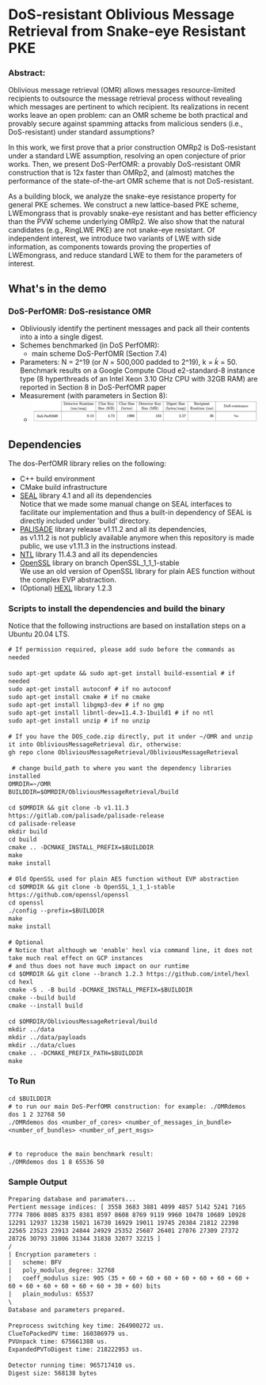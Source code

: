 # DoS-resistant Oblivious Message Retrieval from Snake-eye Resistant PKE


### Abstract:

Oblivious message retrieval (OMR) allows messages resource-limited recipients to outsource the message retrieval process without revealing which messages are pertinent to which recipient. Its realizations in recent works leave an open problem: can an OMR scheme be both practical and provably secure against spamming attacks from malicious senders (i.e., DoS-resistant) under standard assumptions?  

In this work, we first prove that a prior construction OMRp2 is DoS-resistant under a standard LWE assumption, resolving an open conjecture of prior works. Then, we present DoS-PerfOMR: a provably DoS-resistant OMR construction that is 12x faster than OMRp2, and (almost) matches the performance of the state-of-the-art OMR scheme that is not DoS-resistant.

As a building block, we analyze the snake-eye resistance property for general PKE schemes. We construct a new lattice-based PKE scheme, LWEmongrass that is provably snake-eye resistant and has better efficiency than the PVW scheme underlying OMRp2. We also show that the natural candidates (e.g., RingLWE PKE) are not snake-eye resistant. Of independent interest, we introduce two variants of LWE with side information, as components towards proving the properties of LWEmongrass, and reduce standard LWE to them for the parameters of interest.


## What's in the demo



### DoS-PerfOMR: DoS-resistance OMR
- Obliviously identify the pertinent messages and pack all their contents into a into a single digest.
- Schemes benchmarked (in DoS PerfOMR): 
    - main scheme DoS-PerfOMR (Section 7.4)
- Parameters: N = 2^19 (or *N* = 500,000 padded to 2^19), k = *ḱ* = 50. Benchmark results on a Google Compute Cloud e2-standard-8 instance type (8 hyperthreads of an Intel Xeon 3.10 GHz CPU with 32GB RAM) are reported in Section 8 in DoS-PerfOMR paper
- Measurement (with parameters in Section 8):
    - <img src="dos_measurement.png" alt="dos_measurement" width="900"/>


## Dependencies

The dos-PerfOMR library relies on the following:

- C++ build environment
- CMake build infrastructure
- [SEAL](https://github.com/microsoft/SEAL) library 4.1 and all its dependencies \
  Notice that we made some manual change on SEAL interfaces to facilitate our implementation and thus a built-in dependency of SEAL is directly included under 'build' directory.
- [PALISADE](https://gitlab.com/palisade/palisade-release) library release v1.11.2 and all its dependencies,\
  as v1.11.2 is not publicly available anymore when this repository is made public, we use v1.11.3 in the instructions instead.
- [NTL](https://libntl.org/) library 11.4.3 and all its dependencies
- [OpenSSL](https://github.com/openssl/openssl) library on branch OpenSSL_1_1_1-stable \
   We use an old version of OpenSSL library for plain AES function without the complex EVP abstraction.
- (Optional) [HEXL](https://github.com/intel/hexl) library 1.2.3

### Scripts to install the dependencies and build the binary
Notice that the following instructions are based on installation steps on a Ubuntu 20.04 LTS.
```
# If permission required, please add sudo before the commands as needed

sudo apt-get update && sudo apt-get install build-essential # if needed
sudo apt-get install autoconf # if no autoconf
sudo apt-get install cmake # if no cmake
sudo apt-get install libgmp3-dev # if no gmp
sudo apt-get install libntl-dev=11.4.3-1build1 # if no ntl
sudo apt-get install unzip # if no unzip

# If you have the DOS_code.zip directly, put it under ~/OMR and unzip it into ObliviousMessageRetrieval dir, otherwise:
gh repo clone ObliviousMessageRetrieval/ObliviousMessageRetrieval

 # change build_path to where you want the dependency libraries installed
OMRDIR=~/OMR  
BUILDDIR=$OMRDIR/ObliviousMessageRetrieval/build

cd $OMRDIR && git clone -b v1.11.3 https://gitlab.com/palisade/palisade-release
cd palisade-release
mkdir build
cd build
cmake .. -DCMAKE_INSTALL_PREFIX=$BUILDDIR
make
make install

# Old OpenSSL used for plain AES function without EVP abstraction
cd $OMRDIR && git clone -b OpenSSL_1_1_1-stable https://github.com/openssl/openssl
cd openssl
./config --prefix=$BUILDDIR
make
make install

# Optional
# Notice that although we 'enable' hexl via command line, it does not take much real effect on GCP instances
# and thus does not have much impact on our runtime
cd $OMRDIR && git clone --branch 1.2.3 https://github.com/intel/hexl
cd hexl
cmake -S . -B build -DCMAKE_INSTALL_PREFIX=$BUILDDIR
cmake --build build
cmake --install build

cd $OMRDIR/ObliviousMessageRetrieval/build
mkdir ../data
mkdir ../data/payloads
mkdir ../data/clues
cmake .. -DCMAKE_PREFIX_PATH=$BUILDDIR
make
```

### To Run

```
cd $BUILDDIR
# to run our main DoS-PerfOMR construction: for example: ./OMRdemos dos 1 2 32768 50
./OMRdemos dos <number_of_cores> <number_of_messages_in_bundle> <number_of_bundles> <number_of_pert_msgs>


# to reproduce the main benchmark result:
./OMRdemos dos 1 8 65536 50 
```

### Sample Output
```
Preparing database and paramaters...
Pertient message indices: [ 3558 3683 3881 4099 4857 5142 5241 7165 7774 7806 8085 8375 8381 8597 8608 8769 9119 9960 10478 10689 10928 12291 12937 13238 15021 16730 16929 19011 19745 20384 21812 22398 22565 23523 23913 24844 24929 25352 25687 26401 27076 27309 27372 28726 30793 31006 31344 31838 32077 32215 ]
/
| Encryption parameters :
|   scheme: BFV
|   poly_modulus_degree: 32768
|   coeff_modulus size: 905 (35 + 60 + 60 + 60 + 60 + 60 + 60 + 60 + 60 + 60 + 60 + 60 + 60 + 60 + 30 + 60) bits
|   plain_modulus: 65537
\
Database and parameters prepared.

Preprocess switching key time: 264900272 us.
ClueToPackedPV time: 160386979 us.
PVUnpack time: 675661388 us.
ExpandedPVToDigest time: 218222953 us.

Detector running time: 965717410 us.
Digest size: 568138 bytes
